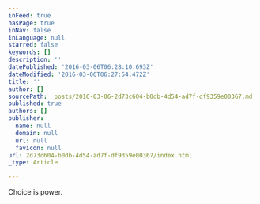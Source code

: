 ```yaml
---
inFeed: true
hasPage: true
inNav: false
inLanguage: null
starred: false
keywords: []
description: ''
datePublished: '2016-03-06T06:28:10.693Z'
dateModified: '2016-03-06T06:27:54.472Z'
title: ''
author: []
sourcePath: _posts/2016-03-06-2d73c604-b0db-4d54-ad7f-df9359e00367.md
published: true
authors: []
publisher:
  name: null
  domain: null
  url: null
  favicon: null
url: 2d73c604-b0db-4d54-ad7f-df9359e00367/index.html
_type: Article

---
```

Choice is power.